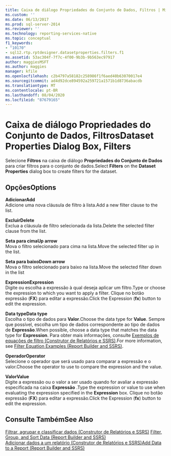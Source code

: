 ```yaml
---
title: Caixa de diálogo Propriedades do Conjunto de Dados, Filtros | Microsoft Docs
ms.custom: ''
ms.date: 06/13/2017
ms.prod: sql-server-2014
ms.reviewer: ''
ms.technology: reporting-services-native
ms.topic: conceptual
f1_keywords:
- "10170"
- sql12.rtp.rptdesigner.datasetproperties.filters.f1
ms.assetid: 53ac304f-7f7c-4f00-9b3b-9b563ec97917
author: maggiesMSFT
ms.author: maggies
manager: kfile
ms.openlocfilehash: c2b4797a58182c258986f1f6aed40b63070017e4
ms.sourcegitcommit: ad4d92dce894592a259721a1571b1d8736abacdb
ms.translationtype: MT
ms.contentlocale: pt-BR
ms.lasthandoff: 08/04/2020
ms.locfileid: "87679165"
---
```

# <a name="dataset-properties-dialog-box-filters"></a><span data-ttu-id="acdca-102">Caixa de diálogo Propriedades do Conjunto de Dados, Filtros</span><span class="sxs-lookup"><span data-stu-id="acdca-102">Dataset Properties Dialog Box, Filters</span></span>
  <span data-ttu-id="acdca-103">Selecione **Filtros** na caixa de diálogo **Propriedades do Conjunto de Dados** para criar filtros para o conjunto de dados.</span><span class="sxs-lookup"><span data-stu-id="acdca-103">Select **Filters** on the **Dataset Properties** dialog box to create filters for the dataset.</span></span>  
  
## <a name="options"></a><span data-ttu-id="acdca-104">Opções</span><span class="sxs-lookup"><span data-stu-id="acdca-104">Options</span></span>  
 <span data-ttu-id="acdca-105">**Adicionar**</span><span class="sxs-lookup"><span data-stu-id="acdca-105">**Add**</span></span>  
 <span data-ttu-id="acdca-106">Adicione uma nova cláusula de filtro à lista.</span><span class="sxs-lookup"><span data-stu-id="acdca-106">Add a new filter clause to the list.</span></span>  
  
 <span data-ttu-id="acdca-107">**Excluir**</span><span class="sxs-lookup"><span data-stu-id="acdca-107">**Delete**</span></span>  
 <span data-ttu-id="acdca-108">Exclua a cláusula de filtro selecionada da lista.</span><span class="sxs-lookup"><span data-stu-id="acdca-108">Delete the selected filter clause from the list.</span></span>  
  
 <span data-ttu-id="acdca-109">**Seta para cima**</span><span class="sxs-lookup"><span data-stu-id="acdca-109">**Up arrow**</span></span>  
 <span data-ttu-id="acdca-110">Mova o filtro selecionado para cima na lista.</span><span class="sxs-lookup"><span data-stu-id="acdca-110">Move the selected filter up in the list.</span></span>  
  
 <span data-ttu-id="acdca-111">**Seta para baixo**</span><span class="sxs-lookup"><span data-stu-id="acdca-111">**Down arrow**</span></span>  
 <span data-ttu-id="acdca-112">Mova o filtro selecionado para baixo na lista.</span><span class="sxs-lookup"><span data-stu-id="acdca-112">Move the selected filter down in the list</span></span>  
  
 <span data-ttu-id="acdca-113">**Expression**</span><span class="sxs-lookup"><span data-stu-id="acdca-113">**Expression**</span></span>  
 <span data-ttu-id="acdca-114">Digite ou escolha a expressão à qual deseja aplicar um filtro.</span><span class="sxs-lookup"><span data-stu-id="acdca-114">Type or choose the expression to which you want to apply a filter.</span></span> <span data-ttu-id="acdca-115">Clique no botão expressão (**FX**) para editar a expressão.</span><span class="sxs-lookup"><span data-stu-id="acdca-115">Click the Expression (**fx**) button to edit the expression.</span></span>  
  
 <span data-ttu-id="acdca-116">**Data type**</span><span class="sxs-lookup"><span data-stu-id="acdca-116">**Data type**</span></span>  
 <span data-ttu-id="acdca-117">Escolha o tipo de dados para **Valor**.</span><span class="sxs-lookup"><span data-stu-id="acdca-117">Choose the data type for **Value**.</span></span> <span data-ttu-id="acdca-118">Sempre que possível, escolha um tipo de dados correspondente ao tipo de dados de **Expressão**.</span><span class="sxs-lookup"><span data-stu-id="acdca-118">When possible, choose a data type that matches the data type for **Expression**.</span></span> <span data-ttu-id="acdca-119">Para obter mais informações, consulte [Exemplos de equações de filtro &#40;Construtor de Relatórios e SSRS&#41;](../report-design/filter-equation-examples-report-builder-and-ssrs.md).</span><span class="sxs-lookup"><span data-stu-id="acdca-119">For more information, see [Filter Equation Examples &#40;Report Builder and SSRS&#41;](../report-design/filter-equation-examples-report-builder-and-ssrs.md).</span></span>  
  
 <span data-ttu-id="acdca-120">**Operador**</span><span class="sxs-lookup"><span data-stu-id="acdca-120">**Operator**</span></span>  
 <span data-ttu-id="acdca-121">Selecione o operador que será usado para comparar a expressão e o valor.</span><span class="sxs-lookup"><span data-stu-id="acdca-121">Choose the operator to use to compare the expression and the value.</span></span>  
  
 <span data-ttu-id="acdca-122">**Valor**</span><span class="sxs-lookup"><span data-stu-id="acdca-122">**Value**</span></span>  
 <span data-ttu-id="acdca-123">Digite a expressão ou o valor a ser usado quando for avaliar a expressão especificada na caixa **Expressão** .</span><span class="sxs-lookup"><span data-stu-id="acdca-123">Type the expression or value to use when evaluating the expression specified in the **Expression** box.</span></span> <span data-ttu-id="acdca-124">Clique no botão expressão (**FX**) para editar a expressão.</span><span class="sxs-lookup"><span data-stu-id="acdca-124">Click the Expression (**fx**) button to edit the expression.</span></span>  
  
## <a name="see-also"></a><span data-ttu-id="acdca-125">Consulte Também</span><span class="sxs-lookup"><span data-stu-id="acdca-125">See Also</span></span>  
 <span data-ttu-id="acdca-126">[Filtrar, agrupar e classificar dados &#40;Construtor de Relatórios e SSRS&#41;](../report-design/filter-group-and-sort-data-report-builder-and-ssrs.md) </span><span class="sxs-lookup"><span data-stu-id="acdca-126">[Filter, Group, and Sort Data &#40;Report Builder and SSRS&#41;](../report-design/filter-group-and-sort-data-report-builder-and-ssrs.md) </span></span>  
 [<span data-ttu-id="acdca-127">Adicionar dados a um relatório &#40;Construtor de Relatórios e SSRS&#41;</span><span class="sxs-lookup"><span data-stu-id="acdca-127">Add Data to a Report &#40;Report Builder and SSRS&#41;</span></span>](report-datasets-ssrs.md)  
  
  
